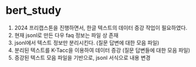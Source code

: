 # bert_study

1. 2024 프리캡스톤을 진행하면서, 한글 텍스트의 데이터 증강 작업이 필요하였다.
2. 현재 jsonl로 만든 다우 faq 정보는 파일 상 존재
3. jsonl에서 텍스트 정보만 분리시킨다. (질문 답변에 대한 모음 파일)
4. 분리된 텍스트를 K-Tacc을 이용하여 데이터 증강 (질문 답변들에 대한 모음 파일)
5. 증강된 텍스트 모음 파일을 기반으로, jsonl 서식으로 내용 변경
